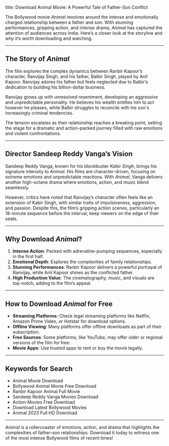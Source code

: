 title: Download Animal Movie: A Powerful Tale of Father-Son Conflict

The Bollywood movie *Animal* revolves around the intense and emotionally charged relationship between a father and son. With stunning performances, gripping action, and intense drama, *Animal* has captured the attention of audiences across India. Here’s a closer look at the storyline and why it’s worth downloading and watching.

---

## The Story of *Animal*

The film explores the complex dynamics between Ranbir Kapoor’s character, Ranvijay Singh, and his father, Balbir Singh, played by Anil Kapoor. Ranvijay adores his father but feels neglected due to Balbir’s dedication to building his billion-dollar business.

Ranvijay grows up with unresolved resentment, developing an aggressive and unpredictable personality. He believes his wealth entitles him to act however he pleases, while Balbir struggles to reconcile with his son's increasingly criminal tendencies.

The tension escalates as their relationship reaches a breaking point, setting the stage for a dramatic and action-packed journey filled with raw emotions and violent confrontations.

---

## Director Sandeep Reddy Vanga’s Vision

Sandeep Reddy Vanga, known for his blockbuster *Kabir Singh*, brings his signature intensity to *Animal*. His films are character-driven, focusing on extreme emotions and unpredictable reactions. With *Animal*, Vanga delivers another high-octane drama where emotions, action, and music blend seamlessly.

However, critics have noted that Ranvijay’s character often feels like an extension of Kabir Singh, with similar traits of impulsiveness, aggression, and passion. Despite this, the film’s gripping action scenes, particularly an 18-minute sequence before the interval, keep viewers on the edge of their seats.

---

## Why Download *Animal*?

1. **Intense Action**: Packed with adrenaline-pumping sequences, especially in the first half.
2. **Emotional Depth**: Explores the complexities of family relationships.
3. **Stunning Performances**: Ranbir Kapoor delivers a powerful portrayal of Ranvijay, while Anil Kapoor shines as the conflicted father.
4. **High Production Value**: The cinematography, music, and visuals are top-notch, adding to the film’s appeal.

---

## How to Download *Animal* for Free

- **Streaming Platforms**: Check legal streaming platforms like Netflix, Amazon Prime Video, or Hotstar for download options.
- **Offline Viewing**: Many platforms offer offline downloads as part of their subscription.
- **Free Sources**: Some platforms, like YouTube, may offer older or regional versions of the film for free.
- **Movie Apps**: Use trusted apps to rent or buy the movie legally.

---

## Keywords for Search
- Animal Movie Download
- Bollywood Animal Movie Free Download
- Ranbir Kapoor Animal Full Movie
- Sandeep Reddy Vanga Movies Download
- Action Movies Free Download
- Download Latest Bollywood Movies
- Animal 2023 Full HD Download

---

*Animal* is a rollercoaster of emotions, action, and drama that highlights the complexities of father-son relationships. Download it today to witness one of the most intense Bollywood films of recent times!
